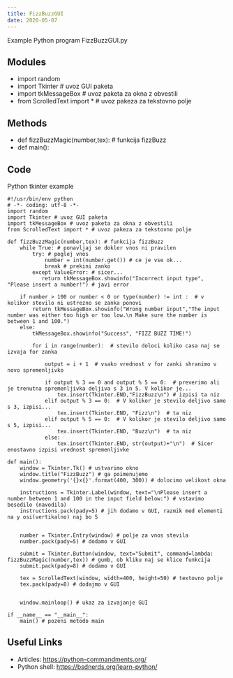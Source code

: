```yaml
---
title: FizzBuzzGUI
date: 2020-05-07
---
```

Example Python program FizzBuzzGUI.py

## Modules

* import random
* import Tkinter # uvoz GUI paketa
* import tkMessageBox # uvoz paketa za okna z obvestili
* from ScrolledText import * # uvoz pakeza za tekstovno polje

## Methods

* def fizzBuzzMagic(number,tex): # funkcija fizzBuzz
* def main():

## Code

Python tkinter example

    #!/usr/bin/env python
    # -*- coding: utf-8 -*-
    import random
    import Tkinter # uvoz GUI paketa
    import tkMessageBox # uvoz paketa za okna z obvestili
    from ScrolledText import * # uvoz pakeza za tekstovno polje
    
    def fizzBuzzMagic(number,tex): # funkcija fizzBuzz
        while True: # ponavljaj se dokler vnos ni pravilen
            try: # poglej vnos
                number = int(number.get()) # ce je vse ok...
                break # prekini zanko
            except ValueError: # sicer...
               return tkMessageBox.showinfo("Incorrect input type", "Please insert a number!") # javi error
    
        if number > 100 or number < 0 or type(number) != int :  # v kolikor stevilo ni ustrezno se zanka ponovi
            return tkMessageBox.showinfo("Wrong number input","The input number was either too high or too low.\n Make sure the number is between 1 and 100.")
        else:
            tkMessageBox.showinfo("Success", "FIZZ BUZZ TIME!")
    
            for i in range(number):  # stevilo doloci koliko casa naj se izvaja for zanka
    
                output = i + 1  # vsako vrednost v for zanki shranimo v novo spremenljivko
    
                if output % 3 == 0 and output % 5 == 0:  # preverimo ali je trenutna spremenljivka deljiva s 3 in 5. V kolikor je...
                    tex.insert(Tkinter.END,"FizzBuzz\n") # izpisi ta niz
                elif output % 3 == 0:  # V kolikor je stevilo deljivo samo s 3, izpisi...
                    tex.insert(Tkinter.END, "Fizz\n")  # ta niz
                elif output % 5 == 0:  # V kolikor je stevilo deljivo samo s 5, izpisi...
                    tex.insert(Tkinter.END, "Buzz\n")  # ta niz
                else:
                    tex.insert(Tkinter.END, str(output)+"\n")  # Sicer enostavno izpisi vrednost spremenljivke
    
    def main():
        window = Tkinter.Tk() # ustvarimo okno
        window.title("FizzBuzz") # ga poimenujemo
        window.geometry('{}x{}'.format(400, 300)) # dolocimo velikost okna
    
        instructions = Tkinter.Label(window, text="\nPlease insert a number between 1 and 100 in the input field below:") # vstavimo besedilo (navodila)
        instructions.pack(pady=5) # jih dodamo v GUI, razmik med elementi na y osi(vertikalno) naj bo 5
    
    
        number = Tkinter.Entry(window) # polje za vnos stevila
        number.pack(pady=5) # dodamo v GUI
    
        submit = Tkinter.Button(window, text="Submit", command=lambda: fizzBuzzMagic(number,tex)) # gumb, ob kliku naj se klice funkcija
        submit.pack(pady=8) # dodamo v GUI
    
        tex = ScrolledText(window, width=400, height=50) # textovno polje
        tex.pack(pady=8) # dodajmo v GUI
    
    
        window.mainloop() # ukaz za izvajanje GUI
    
    if __name__ == "__main__":
        main() # pozeni metodo main

## Useful Links

- Articles: https://python-commandments.org/
- Python shell: https://bsdnerds.org/learn-python/
